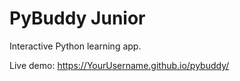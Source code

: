 # PyBuddy Junior

Interactive Python learning app.

Live demo: https://YourUsername.github.io/pybuddy/
